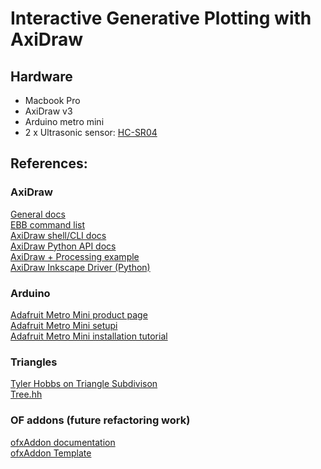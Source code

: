 #  Interactive Generative Plotting with AxiDraw

## Hardware
- Macbook Pro
- AxiDraw v3  
- Arduino metro mini  
- 2 x Ultrasonic sensor: [HC-SR04](https://www.electroschematics.com/wp-content/uploads/2013/07/HCSR04-datasheet-version-1.pdf)  


## References:

### AxiDraw
[General docs](https://wiki.evilmadscientist.com/AxiDraw)  
[EBB command list](http://evil-mad.github.io/EggBot/ebb.html)  
[AxiDraw shell/CLI docs](https://axidraw.com/doc/cli_api/#introduction)  
[AxiDraw Python API docs](https://axidraw.com/doc/py_api/#introduction)  
[AxiDraw + Processing example](https://github.com/evil-mad/AxiDraw-Processing)  
[AxiDraw Inkscape Driver (Python)](https://github.com/evil-mad/axidraw)  


### Arduino
[Adafruit Metro Mini product page](https://www.adafruit.com/product/2590)  
[Adafruit Metro Mini setupi](https://learn.adafruit.com/adafruit-metro-mini/arduino-ide-usage)  
[Adafruit Metro Mini installation tutorial](https://www.instructables.com/id/Connecting-to-an-Adafruit-Metro-Mini/)  


### Triangles
[Tyler Hobbs on Triangle Subdivison](https://tylerxhobbs.com/essays/2017/aesthetically-pleasing-triangle-subdivision)  
[Tree.hh](http://tree.phi-sci.com/index.html)  


### OF addons (future refactoring work)
[ofxAddon documentation](http://ofxaddons.com/pages/howto#should_i)  
[ofxAddon Template](https://github.com/openframeworks/ofxAddonTemplate)  

